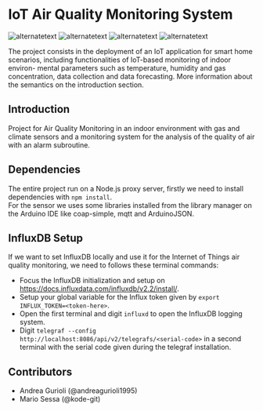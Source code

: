 # IoT Air Quality Monitoring System

<p>
  <img src="https://img.shields.io/static/v1?label=build&message=passing&color=%3CCOLOR%3E" alt="alternatetext">
	<img src="https://img.shields.io/badge/state-develop-yellow" alt="alternatetext">
  <img src="https://img.shields.io/badge/Climate-DHT22-blue" alt="alternatetext">
  <img src="https://img.shields.io/badge/Gas-MQ2-green" alt="alternatetext">
</p>

The project consists in the deployment of an IoT application for smart home scenarios, including functionalities of IoT-based monitoring of indoor environ- mental parameters such as temperature, humidity and gas concentration, data collection and data forecasting. More information about the semantics on the introduction section.

## Introduction
Project for Air Quality Monitoring in an indoor environment with gas and climate sensors and a monitoring system for the analysis of the quality of air with an alarm subroutine. 

## Dependencies 
The entire project run on a Node.js proxy server, firstly we need to install dependencies with `npm install`.<br>
For the sensor we uses some libraries installed from the library manager on the Arduino IDE like coap-simple, mqtt and ArduinoJSON. 


## InfluxDB Setup
If we want to set InfluxDB locally and use it for the Internet of Things air quality monitoring, we need to follows these terminal commands:
- Focus the InfluxDB initialization and setup on https://docs.influxdata.com/influxdb/v2.2/install/.
- Setup your global variable for the Influx token given by `export INFLUX_TOKEN=<token-here>`.
- Open the first terminal and digit `influxd` to open the InfluxDB logging system.
- Digit `telegraf --config http://localhost:8086/api/v2/telegrafs/<serial-code>` in a second terminal with the serial code given during the telegraf installation.

## Contributors
- Andrea Gurioli (@andreagurioli1995)
- Mario Sessa (@kode-git)
